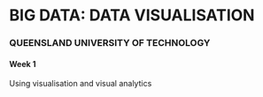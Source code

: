 # BIG DATA: DATA VISUALISATION

### QUEENSLAND UNIVERSITY OF TECHNOLOGY


#### Week 1

Using visualisation and visual analytics
